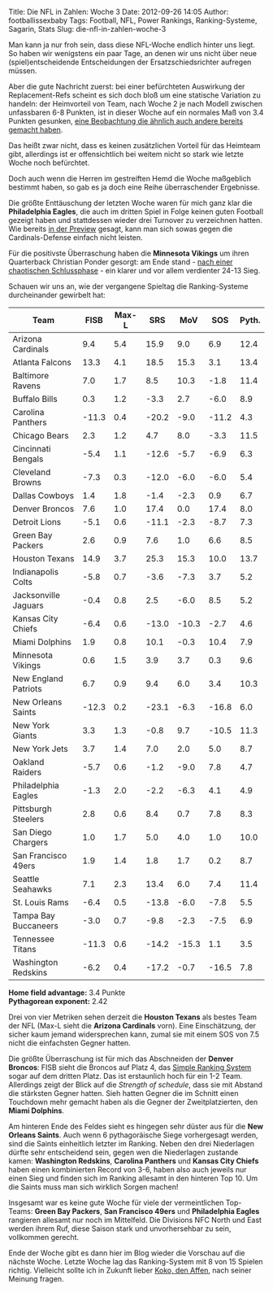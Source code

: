 Title: Die NFL in Zahlen: Woche 3
Date: 2012-09-26 14:05
Author: footballissexbaby
Tags: Football, NFL, Power Rankings, Ranking-Systeme, Sagarin, Stats
Slug: die-nfl-in-zahlen-woche-3

Man kann ja nur froh sein, dass diese NFL-Woche endlich hinter uns
liegt. So haben wir wenigstens ein paar Tage, an denen wir uns nicht
über neue (spiel)entscheidende Entscheidungen der Ersatzschiedsrichter
aufregen müssen.

Aber die gute Nachricht zuerst: bei einer befürchteten Auswirkung der
Replacement-Refs scheint es sich doch bloß um eine statische Variation
zu handeln: der Heimvorteil von Team, nach Woche 2 je nach Modell
zwischen unfassbaren 6-8 Punkten, ist in dieser Woche auf ein normales
Maß von 3.4 Punkten gesunken, [eine Beobachtung die ähnlich auch andere
bereits gemacht haben][].

Das heißt zwar nicht, dass es keinen zusätzlichen Vorteil für das
Heimteam gibt, allerdings ist er offensichtlich bei weitem nicht so
stark wie letzte Woche noch befürchtet.

Doch auch wenn die Herren im gestreiften Hemd die Woche maßgeblich
bestimmt haben, so gab es ja doch eine Reihe überraschender Ergebnisse.

Die größte Enttäuschung der letzten Woche waren für mich ganz klar die
**Philadelphia Eagles**, die auch im dritten Spiel in Folge keinen guten
Football gezeigt haben und stattdessen wieder drei Turnover zu
verzeichnen hatten. Wie bereits [in der Preview][] gesagt, kann man sich
sowas gegen die Cardinals-Defense einfach nicht leisten.

Für die positivste Überraschung haben die **Minnesota Vikings** um ihren
Quarterback Christian Ponder gesorgt: am Ende stand - [nach einer
chaotischen Schlussphase][] - ein klarer und vor allem verdienter 24-13
Sieg.

Schauen wir uns an, wie der vergangene Spieltag die Ranking-Systeme
durcheinander gewirbelt hat:

<table class="table">
<thead>
<tr><th>Team</th><th>FISB</th><th>Max-L</th><th>SRS</th><th>MoV</th><th>SOS</th><th>Pyth.</th></tr>
</thead>
<tbody>
<tr><td>Arizona Cardinals</td><td>9.4</td><td>5.4</td><td>15.9</td><td>9.0</td><td>6.9</td><td>12.4</td></tr>
<tr><td>Atlanta Falcons</td><td>13.3</td><td>4.1</td><td>18.5</td><td>15.3</td><td>3.1</td><td>13.4</td></tr>
<tr><td>Baltimore Ravens</td><td>7.0</td><td>1.7</td><td>8.5</td><td>10.3</td><td>-1.8</td><td>11.4</td></tr>
<tr><td>Buffalo Bills</td><td>0.3</td><td>1.2</td><td>-3.3</td><td>2.7</td><td>-6.0</td><td>8.9</td></tr>
<tr><td>Carolina Panthers</td><td>-11.3</td><td>0.4</td><td>-20.2</td><td>-9.0</td><td>-11.2</td><td>4.3</td></tr>
<tr><td>Chicago Bears</td><td>2.3</td><td>1.2</td><td>4.7</td><td>8.0</td><td>-3.3</td><td>11.5</td></tr>
<tr><td>Cincinnati Bengals</td><td>-5.4</td><td>1.1</td><td>-12.6</td><td>-5.7</td><td>-6.9</td><td>6.3</td></tr>
<tr><td>Cleveland Browns</td><td>-7.3</td><td>0.3</td><td>-12.0</td><td>-6.0</td><td>-6.0</td><td>5.4</td></tr>
<tr><td>Dallas Cowboys</td><td>1.4</td><td>1.8</td><td>-1.4</td><td>-2.3</td><td>0.9</td><td>6.7</td></tr>
<tr><td>Denver Broncos</td><td>7.6</td><td>1.0</td><td>17.4</td><td>0.0</td><td>17.4</td><td>8.0</td></tr>
<tr><td>Detroit Lions</td><td>-5.1</td><td>0.6</td><td>-11.1</td><td>-2.3</td><td>-8.7</td><td>7.3</td></tr>
<tr><td>Green Bay Packers</td><td>2.6</td><td>0.9</td><td>7.6</td><td>1.0</td><td>6.6</td><td>8.5</td></tr>
<tr><td>Houston Texans</td><td>14.9</td><td>3.7</td><td>25.3</td><td>15.3</td><td>10.0</td><td>13.7</td></tr>
<tr><td>Indianapolis Colts</td><td>-5.8</td><td>0.7</td><td>-3.6</td><td>-7.3</td><td>3.7</td><td>5.2</td></tr>
<tr><td>Jacksonville Jaguars</td><td>-0.4</td><td>0.8</td><td>2.5</td><td>-6.0</td><td>8.5</td><td>5.2</td></tr>
<tr><td>Kansas City Chiefs</td><td>-6.4</td><td>0.6</td><td>-13.0</td><td>-10.3</td><td>-2.7</td><td>4.6</td></tr>
<tr><td>Miami Dolphins</td><td>1.9</td><td>0.8</td><td>10.1</td><td>-0.3</td><td>10.4</td><td>7.9</td></tr>
<tr><td>Minnesota Vikings</td><td>0.6</td><td>1.5</td><td>3.9</td><td>3.7</td><td>0.3</td><td>9.6</td></tr>
<tr><td>New England Patriots</td><td>6.7</td><td>0.9</td><td>9.4</td><td>6.0</td><td>3.4</td><td>10.3</td></tr>
<tr><td>New Orleans Saints</td><td>-12.3</td><td>0.2</td><td>-23.1</td><td>-6.3</td><td>-16.8</td><td>6.0</td></tr>
<tr><td>New York Giants</td><td>3.3</td><td>1.3</td><td>-0.8</td><td>9.7</td><td>-10.5</td><td>11.3</td></tr>
<tr><td>New York Jets</td><td>3.7</td><td>1.4</td><td>7.0</td><td>2.0</td><td>5.0</td><td>8.7</td></tr>
<tr><td>Oakland Raiders</td><td>-5.7</td><td>0.6</td><td>-1.2</td><td>-9.0</td><td>7.8</td><td>4.7</td></tr>
<tr><td>Philadelphia Eagles</td><td>-1.3</td><td>2.0</td><td>-2.2</td><td>-6.3</td><td>4.1</td><td>4.9</td></tr>
<tr><td>Pittsburgh Steelers</td><td>2.8</td><td>0.6</td><td>8.4</td><td>0.7</td><td>7.8</td><td>8.3</td></tr>
<tr><td>San Diego Chargers</td><td>1.0</td><td>1.7</td><td>5.0</td><td>4.0</td><td>1.0</td><td>10.0</td></tr>
<tr><td>San Francisco 49ers</td><td>1.9</td><td>1.4</td><td>1.8</td><td>1.7</td><td>0.2</td><td>8.7</td></tr>
<tr><td>Seattle Seahawks</td><td>7.1</td><td>2.3</td><td>13.4</td><td>6.0</td><td>7.4</td><td>11.4</td></tr>
<tr><td>St. Louis Rams</td><td>-6.4</td><td>0.5</td><td>-13.8</td><td>-6.0</td><td>-7.8</td><td>5.5</td></tr>
<tr><td>Tampa Bay Buccaneers</td><td>-3.0</td><td>0.7</td><td>-9.8</td><td>-2.3</td><td>-7.5</td><td>6.9</td></tr>
<tr><td>Tennessee Titans</td><td>-11.3</td><td>0.6</td><td>-14.2</td><td>-15.3</td><td>1.1</td><td>3.5</td></tr>
<tr><td>Washington Redskins</td><td>-6.2</td><td>0.4</td><td>-17.2</td><td>-0.7</td><td>-16.5</td><td>7.8</td></tr>
</tbody>
</table>

**Home field advantage:** 3.4 Punkte  
**Pythagorean exponent:** 2.42

Drei von vier Metriken sehen derzeit die **Houston Texans** als bestes
Team der NFL (Max-L sieht die **Arizona Cardinals** vorn). Eine
Einschätzung, der sicher kaum jemand widersprechen kann, zumal sie mit
einem SOS von 7.5 nicht die einfachsten Gegner hatten.

Die größte Überraschung ist für mich das Abschneiden der **Denver
Broncos**: FISB sieht die Broncos auf Platz 4, das [Simple Ranking
System][] sogar auf dem dritten Platz. Das ist erstaunlich hoch für ein
1-2 Team. Allerdings zeigt der Blick auf die *Strength of schedule*,
dass sie mit Abstand die stärksten Gegner hatten. Sieh hatten Gegner die
im Schnitt einen Touchdown mehr gemacht haben als die Gegner der
Zweitplatzierten, den **Miami Dolphins**.

Am hinteren Ende des Feldes sieht es hingegen sehr düster aus für die
**New Orleans Saints**. Auch wenn 6 pythagoräische Siege vorhergesagt
werden, sind die Saints einheitlich letzter im Ranking. Neben den drei
Niederlagen dürfte sehr entscheidend sein, gegen wen die Niederlagen
zustande kamen: **Washington Redskins**, **Carolina Panthers** und
**Kansas City Chiefs** haben einen kombinierten Record von 3-6, haben
also auch jeweils nur einen Sieg und finden sich im Ranking allesamt in
den hinteren Top 10. Um die Saints muss man sich wirklich Sorgen machen!

Insgesamt war es keine gute Woche für viele der vermeintlichen
Top-Teams: **Green Bay Packers**, **San Francisco 49ers** und
**Philadelphia Eagles** rangieren allesamt nur noch im Mittelfeld. Die
Divisions NFC North und East werden ihrem Ruf, diese Saison stark und
unvorhersehbar zu sein, vollkommen gerecht.

Ende der Woche gibt es dann hier im Blog wieder die Vorschau auf die
nächste Woche. Letzte Woche lag das Ranking-System mit 8 von 15 Spielen
richtig. Vielleicht sollte ich in Zukunft lieber [Koko, den Affen][],
nach seiner Meinung fragen.

  [eine Beobachtung die ähnlich auch andere bereits gemacht haben]: http://codeandfootball.wordpress.com/2012/09/25/nfl-season-2012-week-3/
  [in der Preview]: |filename|nfl-vorschau-woche-3.md
    "NFL-Vorschau: Woche 3"
  [nach einer chaotischen Schlussphase]: http://www.nfl.com/news/story/0ap1000000065153/article/ref-grants-49ers-harbaugh-two-challenges-despite-no-timeouts
  [Simple Ranking System]: |filename|simple-ranking-system-einfach-aber-gut.md
    "Simple Ranking System – einfach aber gut"
  [Koko, den Affen]: |filename|dvoa-gegen-koko-den-affen.md
    "DVOA gegen Koko, den Affen"
